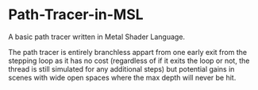 # Path-Tracer-in-MSL
A basic path tracer written in Metal Shader Language.

The path tracer is entirely branchless appart from one early exit from the stepping loop as it has no cost (regardless of if it exits the loop or not, the thread is still simulated for any additional steps) but potential gains in scenes with wide open spaces where the max depth will never be hit.
